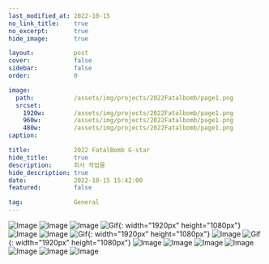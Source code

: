 ```yaml
---
last_modified_at: 2022-10-15
no_link_title:    true 
no_excerpt:       true 
hide_image:       true

layout:           post
cover:            false
sidebar:          false
order:            0

image:
  path:           /assets/img/projects/2022Fatalbomb/page1.png
  srcset:
    1920w:        /assets/img/projects/2022Fatalbomb/page1.png
    960w:         /assets/img/projects/2022Fatalbomb/page1.png
    480w:         /assets/img/projects/2022Fatalbomb/page1.png
caption:          

title:            2022 FatalBomb G-star
hide_title:       true
description:      회사 작업물
hide_description: true
date:             2022-10-15 15:42:00
featured:         false

tag:              General
---
```



![Image](/assets/img/projects/2022Fatalbomb/page1.png)
![Image](/assets/img/projects/2022Fatalbomb/page2.png)
![Image](/assets/img/projects/2022Fatalbomb/page3.png)
![Gif](/assets/img/projects/2022Fatalbomb/page4_0.gif){: width="1920px" height="1080px"}
![Image](/assets/img/projects/2022Fatalbomb/page4.png)
![Image](/assets/img/projects/2022Fatalbomb/page4_1.png)
![Gif](/assets/img/projects/2022Fatalbomb/page5_0.gif){: width="1920px" height="1080px"}
![Image](/assets/img/projects/2022Fatalbomb/page5.png)
![Gif](/assets/img/projects/2022Fatalbomb/page6_0.gif){: width="1920px" height="1080px"}
![Image](/assets/img/projects/2022Fatalbomb/page6.png)
![Image](/assets/img/projects/2022Fatalbomb/page6_1.png)
![Image](/assets/img/projects/2022Fatalbomb/page7.png)
![Image](/assets/img/projects/2022Fatalbomb/page8.png)
![Image](/assets/img/projects/2022Fatalbomb/page9.png)
![Image](/assets/img/projects/2022Fatalbomb/page10.png)
![Image](/assets/img/projects/2022Fatalbomb/page11.png)